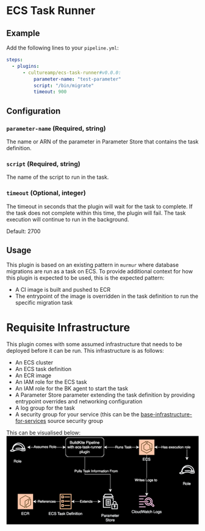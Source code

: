 # ECS Task Runner

## Example

Add the following lines to your `pipeline.yml`:

```yml
steps:
  - plugins:
      - cultureamp/ecs-task-runner#v0.0.0:
          parameter-name: "test-parameter"
          script: "/bin/migrate"
          timeout: 900
```

## Configuration

### `parameter-name` (Required, string)
The name or ARN of the parameter in Parameter Store that contains the task definition.

### `script` (Required, string)
The name of the script to run in the task. 

### `timeout` (Optional, integer)
The timeout in seconds that the plugin will wait for the task to complete. If the task does not complete within this time, the plugin will fail. The task execution will continue to run in the background.

Default: 2700

## Usage
This plugin is based on an existing pattern in `murmur` where database migrations are run as a task on ECS. To provide additional context for how this plugin is expected to be used, this is the expected pattern:

- A CI image is built and pushed to ECR
- The entrypoint of the image is overridden in the task definition to run the specific migration task

# Requisite Infrastructure

This plugin comes with some assumed infrastructure that needs to be deployed before it can be run. This infrastructure is as follows:

- An ECS cluster
- An ECS task definition
- An ECR image
- An IAM role for the ECS task
- An IAM role for the BK agent to start the task
- A Parameter Store parameter extending the task definition by providing entrypoint overrides and networking configuration
- A log group for the task
- A security group for your service (this can be the [base-infrastructure-for-services](https://github.com/cultureamp/base-infrastructure-for-services) source security group

This can be visualised below:
![The overall flow of this plugin and AWS resources](docs/images/diagram.svg)
